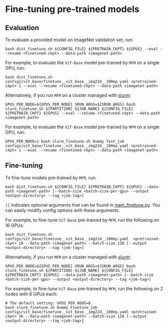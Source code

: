 # Fine-tuning pre-trained models

## Evaluation

To evaluate a provided model on ImageNet validation set, run:

```shell
bash dist_finetune.sh ${CONFIG_FILE} ${PRETRAIN_CKPT} ${GPUS} --eval --resume <finetuned-ckpt> --data-path <imagenet-path>
```

For example, to evaluate the `ViT-Base` model pre-trained by `MFM` on a single GPU, run:

```shell
bash dist_finetune.sh configs/vit_base/finetune__vit_base__img224__100ep.yaml <pretrained-ckpt> 1 --eval --resume <finetuned-ckpt> --data-path <imagenet-path>
```

Alternatively, if you run `MFM` on a cluster managed with [slurm](https://slurm.schedmd.com/):

```shell
GPUS_PER_NODE=${GPUS_PER_NODE} SRUN_ARGS=${SRUN_ARGS} bash slurm_finetune.sh ${PARTITION} ${JOB_NAME} ${CONFIG_FILE} ${PRETRAIN_CKPT} ${GPUS} --eval --resume <finetuned-ckpt> --data-path <imagenet-path>
```

For example, to evaluate the `ViT-Base` model pre-trained by `MFM` on a single GPU, run:

```shell
GPUS_PER_NODE=1 bash slurm_finetune.sh Dummy Test_job configs/vit_base/finetune__vit_base__img224__100ep.yaml <pretrained-ckpt> 1 --eval --resume <finetuned-ckpt> --data-path <imagenet-path>
```

## Fine-tuning

To fine-tune models pre-trained by `MFM`, run:

```shell
bash dist_finetune.sh ${CONFIG_FILE} ${PRETRAIN_CKPT} ${GPUS} --data-path <imagenet-path> [--batch-size <batch-size-per-gpu> --output <output-directory> --tag <job-tag>]
```

`[]` indicates optional arguments that can be found in [main_finetune.py](../main_finetune.py). You can easily modify config options with these arguments.

For example, to fine-tune `ViT-Base` pre-trained by `MFM`, run the following on 16 GPUs:

```shell
bash dist_finetune.sh configs/vit_base/finetune__vit_base__img224__100ep.yaml  <pretrained-ckpt> 16 --data-path <imagenet-path> --batch-size 128 [--output <output-directory> --tag <job-tag>]
```

Alternatively, if you run `MFM` on a cluster managed with [slurm](https://slurm.schedmd.com/):

```shell
GPUS_PER_NODE=${GPUS_PER_NODE} SRUN_ARGS=${SRUN_ARGS} bash slurm_finetune.sh ${PARTITION} ${JOB_NAME} ${CONFIG_FILE} ${PRETRAIN_CKPT} ${GPUS} --data-path <imagenet-path> [--batch-size <batch-size-per-gpu> --output <output-directory> --tag <job-tag>]
```

For example, to fine-tune `ViT-Base` pre-trained by `MFM`, run the following on 2 nodes with 8 GPUs each:

```shell
# The default setting: GPUS_PER_NODE=8
bash slurm_finetune.sh Dummy Finetune_job configs/vit_base/finetune__vit_base__img224__100ep.yaml <pretrained-ckpt> 16 --data-path <imagenet-path> --batch-size 128 [--output <output-directory> --tag <job-tag>]
```
